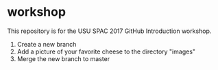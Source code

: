 # workshop
This repository is for the USU SPAC 2017 GitHub Introduction workshop.


1. Create a new branch
2. Add a picture of your favorite cheese to the directory "images"
3. Merge the new branch to master


